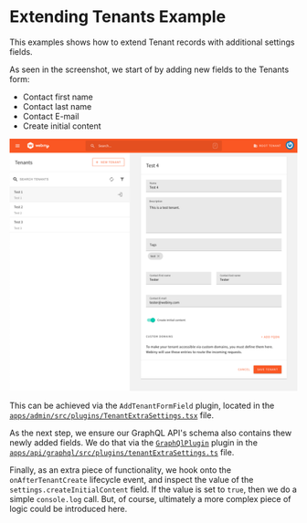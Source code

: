 # Extending Tenants Example

This examples shows how to extend Tenant records with additional settings fields.

As seen in the screenshot, we start of by adding new fields to the Tenants form:

- Contact first name
- Contact last name
- Contact E-mail
- Create initial content

![Extending Tenants Example](./screenshot.png)

This can be achieved via the `AddTenantFormField` plugin, located in the [`apps/admin/src/plugins/TenantExtraSettings.tsx`](./apps/admin/src/plugins/TenantExtraSettings.tsx#L71-L74) file.

As the next step, we ensure our GraphQL API's schema also contains thew newly added fields. We do that via the [`GraphQlPlugin`](https://github.com/webiny/webiny-js/blob/v5.11.0/packages/handler-graphql/src/plugins/GraphQLSchemaPlugin.ts#L10) plugin in the [`apps/api/graphql/src/plugins/tenantExtraSettings.ts`](./apps/api/graphql/src/plugins/tenantExtraSettings.ts) file.

Finally, as an extra piece of functionality, we hook onto the `onAfterTenantCreate` lifecycle event, and inspect the value of the `settings.createInitialContent` field. If the value is set to `true`, then we do a simple `console.log` call. But, of course, ultimately a more complex piece of logic could be introduced here.
